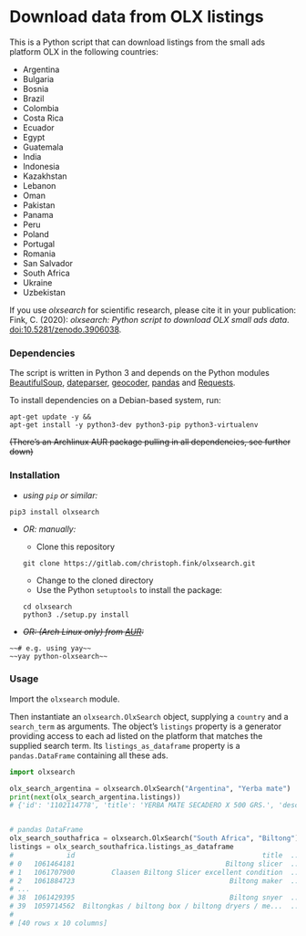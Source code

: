 # Download data from OLX listings

This is a Python script that can download listings from the small ads platform OLX in the following countries: 

- Argentina
- Bulgaria
- Bosnia
- Brazil
- Colombia
- Costa Rica
- Ecuador
- Egypt
- Guatemala
- India
- Indonesia
- Kazakhstan
- Lebanon
- Oman
- Pakistan
- Panama
- Peru
- Poland
- Portugal
- Romania
- San Salvador
- South Africa
- Ukraine
- Uzbekistan

If you use *olxsearch* for scientific research, please cite it in your publication: <br />
Fink, C. (2020): *olxsearch: Python script to download OLX small ads data*. [doi:10.5281/zenodo.3906038](https://doi.org/10.5281/zenodo.3906039).


### Dependencies

The script is written in Python 3 and depends on the Python modules [BeautifulSoup](https://beautiful-soup-4.readthedocs.io/), [dateparser](https://dateparser.readthedocs.io/), [geocoder](https://geocoder.readthedocs.io/), [pandas](https://pandas.pydata.org/) and [Requests](https://2.python-requests.org/en/master/).

To install dependencies on a Debian-based system, run:

```shell
apt-get update -y &&
apt-get install -y python3-dev python3-pip python3-virtualenv
```

~~(There’s an Archlinux AUR package pulling in all dependencies, see further down)~~


### Installation

- *using `pip` or similar:*

```shell
pip3 install olxsearch
```

- *OR: manually:*

    - Clone this repository

    ```shell
    git clone https://gitlab.com/christoph.fink/olxsearch.git
    ```

    - Change to the cloned directory    
    - Use the Python `setuptools` to install the package:

    ```shell
    cd olxsearch
    python3 ./setup.py install
    ```

- ~~*OR: (Arch Linux only) from [AUR](https://aur.archlinux.org/packages/python-olxsearch):*~~

```shell
~~# e.g. using yay~~
~~yay python-olxsearch~~
```


### Usage

Import the `olxsearch` module.

Then instantiate an `olxsearch.OlxSearch` object, supplying a `country` and a `search_term` as arguments. The object’s `listings` property is a generator providing access to each ad listed on the platform that matches the supplied search term. Its `listings_as_dataframe` property is a `pandas.DataFrame` containing all these ads.

```python
import olxsearch

olx_search_argentina = olxsearch.OlxSearch("Argentina", "Yerba mate")
print(next(olx_search_argentina.listings))
# {'id': '1102114778', 'title': 'YERBA MATE SECADERO X 500 GRS.', 'description': 'YERBA MATE SECADERO \nPAQUETE X 500 GRS. $70\nPACK X 10 UNIDADES VENTA MÍNIMA\nCALIDAD DE EXPORTACIÓN \nEXCELENTE RELACIÓN PRECIO * CALIDAD \nAPROVECHE ANTES QUE SE TERMINEN\nCOMUNÍQUESE A NUESTRO WHATSAPP', 'created_at': '2020-02-18T16:57:38-03:00', 'created_at_first': '2020-02-18T16:57:02-03:00', 'republish_date': None, 'images': ['https://apollo-virginia.akamaized.net:443/v1/files/ns52s6zc369y2-AR/image'], 'price': (70.0, 'ARS'), 'lat': -34.626, 'lon': -58.4}


# pandas DataFrame
olx_search_southafrica = olxsearch.OlxSearch("South Africa", "Biltong")
listings = olx_search_southafrica.listings_as_dataframe
#             id                                              title  ...        lat        lon
# 0   1061464181                                     Biltong slicer  ... -25.703179  28.178248
# 1   1061707900         Claasen Biltong Slicer excellent condition  ... -28.549999  25.233299
# 2   1061884723                                      Biltong maker  ... -26.701476  27.092649
# ...
# 38  1061429395                                      Biltong snyer  ... -29.082081  26.148292
# 39  1059714562  Biltongkas / biltong box / biltong dryers / me...  ... -25.712152  28.002048
# 
# [40 rows x 10 columns]
```
